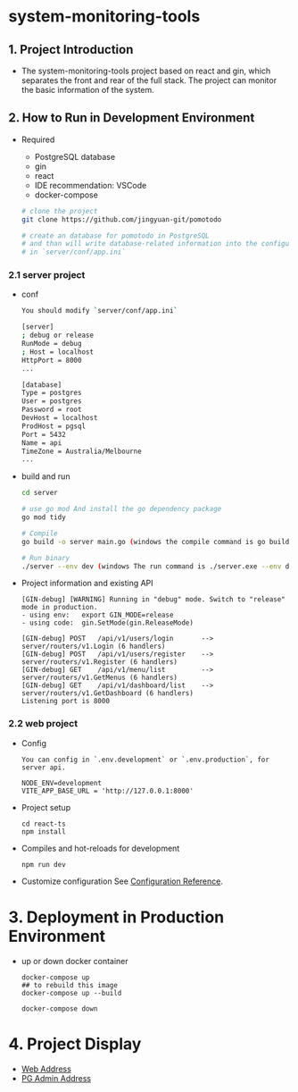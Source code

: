 # system-monitoring-tools

## 1. Project Introduction
    
   - The system-monitoring-tools project based on react and gin, which separates the front and rear of the full stack. The project can monitor the basic information of the system.

## 2. How to Run in Development Environment

-  Required

   - PostgreSQL database
   - gin
   - react
   - IDE recommendation: VSCode
   - docker-compose
  

    ```bash
    # clone the project
    git clone https://github.com/jingyuan-git/pomotodo

    # create an database for pomotodo in PostgreSQL
    # and than will write database-related information into the configuration
    # in `server/conf/app.ini`
    ``` 

### 2.1 server project

- conf

    ```bash
    You should modify `server/conf/app.ini`

    [server]
    ; debug or release
    RunMode = debug
    ; Host = localhost
    HttpPort = 8000
    ...

    [database]
	Type = postgres
	User = postgres
	Password = root
	DevHost = localhost
	ProdHost = pgsql
	Port = 5432
	Name = api
	TimeZone = Australia/Melbourne
    ...
    ```

- build and run

    ``` bash
    cd server

    # use go mod And install the go dependency package
    go mod tidy

    # Compile 
    go build -o server main.go (windows the compile command is go build -o server.exe main.go )

    # Run binary
    ./server --env dev (windows The run command is ./server.exe --env dev)
    ```

- Project information and existing API

    ```
    [GIN-debug] [WARNING] Running in "debug" mode. Switch to "release" mode in production.
    - using env:   export GIN_MODE=release
    - using code:  gin.SetMode(gin.ReleaseMode)

	[GIN-debug] POST   /api/v1/users/login       --> server/routers/v1.Login (6 handlers)
	[GIN-debug] POST   /api/v1/users/register    --> server/routers/v1.Register (6 handlers)
	[GIN-debug] GET    /api/v1/menu/list         --> server/routers/v1.GetMenus (6 handlers)
	[GIN-debug] GET    /api/v1/dashboard/list    --> server/routers/v1.GetDashboard (6 handlers)
    Listening port is 8000
    ```

### 2.2 web project

- Config
    ```
    You can config in `.env.development` or `.env.production`, for server api.

    NODE_ENV=development
    VITE_APP_BASE_URL = 'http://127.0.0.1:8000'
    ```

- Project setup

    ```
    cd react-ts
    npm install
    ```

- Compiles and hot-reloads for development

    ```
    npm run dev
    ```

- Customize configuration
See [Configuration Reference](https://cli.vuejs.org/config/).

# 3. Deployment in Production Environment

- up or down docker container

    ```
    docker-compose up
    ## to rebuild this image
    docker-compose up --build
    
    docker-compose down
    ```

# 4. Project Display
- [Web Address](http://101.200.132.209:18080/)
- [PG Admin Address](http://101.200.132.209:15050/)
